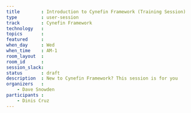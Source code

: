 ```yaml
---
title        : Introduction to Cynefin Framework (Training Session)
type         : user-session
track        : Cynefin Framework
technology   :
topics       :
featured     :
when_day     : Wed
when_time    : AM-1
room_layout  :
room_id      :
session_slack: 
status       : draft
description  : New to Cynefin Framework? This session is for you
organizers   :
    - Dave Snowden
participants :
    - Dinis Cruz
---
```



<!--(add intro)

## WHY

(...)

## What

(...)

## Outcomes

(...)

## References

(...)


## Previous-->
